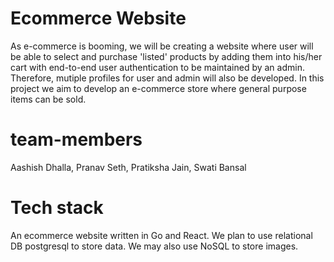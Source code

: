 # Ecommerce Website
As e-commerce is booming, we will be creating a website where user will be able to select and purchase 'listed' products by adding them into his/her cart with end-to-end user authentication to be maintained by an admin. Therefore, mutiple profiles for user and admin will also be developed.
In this project we aim to develop an e-commerce store where general purpose items can be sold.


# team-members
Aashish Dhalla, Pranav Seth, Pratiksha Jain, Swati Bansal

# Tech stack
An ecommerce website written in Go and React.
We plan to use relational DB postgresql to store data. We may also use NoSQL to store images. 
